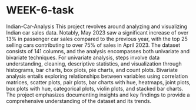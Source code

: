 # WEEK-6-task
Indian-Car-Analysis
This project revolves around analyzing and visualizing Indian car sales data. Notably, May 2023 saw a significant increase of over 13% in passenger car sales compared to the previous year, with the top 25 selling cars contributing to over 75% of sales in April 2023. 
The dataset consists of 141 columns, and the analysis encompasses both univariate and bivariate techniques. For univariate analysis, steps involve data understanding, cleaning, descriptive statistics, and visualization through histograms, bar charts, box plots, pie charts, and count plots. 
Bivariate analysis entails exploring relationships between variables using correlation matrices, scatter plots, pair plots, bar charts with hue, heatmaps, joint plots, box plots with hue, categorical plots, violin plots, and stacked bar charts. 
The project emphasizes documenting insights and key findings to provide a comprehensive understanding of the dataset and its trends.
